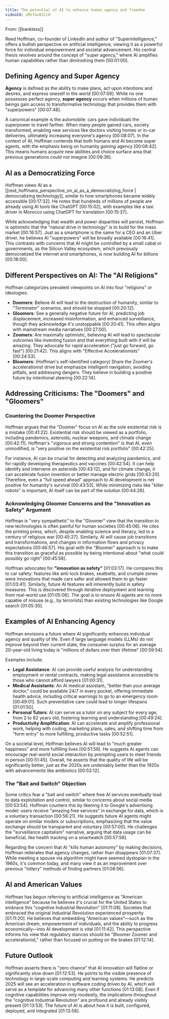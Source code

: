 ```yaml
---
title: The potential of AI to enhance human agency and freedom
videoId: vMzfav01Cc0
---
```


From: [[bankless]] <br/> 

Reed Hoffman, co-founder of LinkedIn and author of "Superintelligence," offers a bullish perspective on artificial intelligence, viewing it as a powerful force for individual empowerment and societal advancement. His central thesis revolves around the concept of "super agency," where AI amplifies human capabilities rather than diminishing them <a class="yt-timestamp" data-t="00:01:00">[00:01:00]</a>.

## Defining Agency and Super Agency

**Agency** is defined as the ability to make plans, act upon intentions and desires, and express oneself in the world <a class="yt-timestamp" data-t="00:07:09">[00:07:09]</a>. While no one possesses perfect agency, **super agency** occurs when millions of human beings gain access to transformative technology that provides them with "superpowers" <a class="yt-timestamp" data-t="00:07:48">[00:07:48]</a>.

A canonical example is the automobile: cars gave individuals the superpower to travel farther. When many people gained cars, society transformed, enabling new services like doctors visiting homes or in-car deliveries, ultimately increasing everyone's agency <a class="yt-timestamp" data-t="00:08:07">[00:08:07]</a>. In the context of AI, Hoffman contends that both humans and AI become super agents, with the emphasis being on humanity *gaining* agency <a class="yt-timestamp" data-t="00:08:42">[00:08:42]</a>. This means humans acquire new abilities and choice surface area that previous generations could not imagine <a class="yt-timestamp" data-t="00:09:36">[00:09:36]</a>.

## AI as a Democratizing Force

Hoffman views AI as a [[reid_hoffmans_perspective_on_ai_as_a_democratizing_force | democratizing technology]], similar to how smartphones became widely accessible <a class="yt-timestamp" data-t="00:17:32">[00:17:32]</a>. He notes that hundreds of millions of people are already using AI tools like ChatGPT <a class="yt-timestamp" data-t="00:15:02">[00:15:02]</a>, with examples like a taxi driver in Morocco using ChatGPT for translation <a class="yt-timestamp" data-t="00:15:37">[00:15:37]</a>.

While acknowledging that wealth and power disparities will persist, Hoffman is optimistic that the "natural drive in technology" is to build for the mass market <a class="yt-timestamp" data-t="00:16:57">[00:16:57]</a>. Just as a smartphone is the same for a CEO and an Uber driver, he believes AI "superpowers" will be broadly available <a class="yt-timestamp" data-t="00:16:41">[00:16:41]</a>. This contrasts with concerns that AI might be controlled by a small cabal or governments, as the Silicon Valley ecosystem, which previously democratized the internet and smartphones, is now building AI for billions <a class="yt-timestamp" data-t="00:18:00">[00:18:00]</a>.

## Different Perspectives on AI: The "AI Religions"

Hoffman categorizes prevalent viewpoints on AI into four "religions" or ideologies:

*   **Doomers**: Believe AI will lead to the destruction of humanity, similar to "Terminator" scenarios, and should be stopped <a class="yt-timestamp" data-t="00:20:12">[00:20:12]</a>.
*   **Gloomers**: See a generally negative future for AI, predicting job displacement, increased misinformation, and enhanced surveillance, though they acknowledge it's unstoppable <a class="yt-timestamp" data-t="00:20:41">[00:20:41]</a>. This often aligns with mainstream media narratives <a class="yt-timestamp" data-t="00:27:00">[00:27:00]</a>.
*   **Zoomers**: Are maximally optimistic, believing AI will lead to spectacular outcomes like inventing fusion and that everything built with it will be amazing. They advocate for rapid acceleration ("just go forward, go fast") <a class="yt-timestamp" data-t="00:21:42">[00:21:42]</a>. This aligns with "Effective Accelerationists" <a class="yt-timestamp" data-t="00:24:53">[00:24:53]</a>.
*   **Bloomers**: (Hoffman's self-identified category) Share the Zoomer's accelerationist drive but emphasize intelligent navigation, avoiding pitfalls, and addressing dangers. They believe in building a positive future by intentional steering <a class="yt-timestamp" data-t="00:22:14">[00:22:14]</a>.

## Addressing Criticisms: The "Doomers" and "Gloomers"

### Countering the Doomer Perspective
Hoffman argues that the "Doomer" focus on AI as the sole existential risk is a mistake <a class="yt-timestamp" data-t="00:41:22">[00:41:22]</a>. Existential risk should be viewed as a portfolio, including pandemics, asteroids, nuclear weapons, and climate change <a class="yt-timestamp" data-t="00:42:11">[00:42:11]</a>. Hoffman's "vigorous and strong contention" is that AI, even unmodified, is "very positive on the existential risk portfolio" <a class="yt-timestamp" data-t="00:42:25">[00:42:25]</a>.

For instance, AI can be crucial for detecting and analyzing pandemics, and for rapidly developing therapeutics and vaccines <a class="yt-timestamp" data-t="00:42:54">[00:42:54]</a>. It can help identify and intervene on asteroids <a class="yt-timestamp" data-t="00:43:12">[00:43:12]</a>, and for climate change, it can accelerate fusion invention or better manage electric grids <a class="yt-timestamp" data-t="00:43:20">[00:43:20]</a>. Therefore, even a "full speed ahead" approach to AI development is net positive for humanity's survival <a class="yt-timestamp" data-t="00:43:53">[00:43:53]</a>. While minimizing risks like "killer robots" is important, AI itself can be part of the solution <a class="yt-timestamp" data-t="00:44:26">[00:44:26]</a>.

### Acknowledging Gloomer Concerns and the "Innovation as Safety" Argument
Hoffman is "very sympathetic" to the "Gloomer" view that the transition to new technologies is often painful for human societies <a class="yt-timestamp" data-t="00:45:06">[00:45:06]</a>. He cites the printing press, which, despite enabling science and literacy, led to a century of religious war <a class="yt-timestamp" data-t="00:45:27">[00:45:27]</a>. Similarly, AI will cause job transitions and transformations, and changes in information flows and privacy expectations <a class="yt-timestamp" data-t="00:46:57">[00:46:57]</a>. His goal with the "Bloomer" approach is to make this transition as graceful as possible by being intentional about "what could possibly go right" <a class="yt-timestamp" data-t="00:45:58">[00:45:58]</a>.

Hoffman advocates for **"innovation as safety"** <a class="yt-timestamp" data-t="01:03:17">[01:03:17]</a>. He compares this to car safety: features like anti-lock brakes, seatbelts, and crumple zones were innovations that made cars safer and allowed them to go faster <a class="yt-timestamp" data-t="01:03:41">[01:03:41]</a>. Similarly, future AI features will inherently build in safety measures. This is discovered through iterative deployment and learning from real-world use <a class="yt-timestamp" data-t="01:05:06">[01:05:06]</a>. The goal is to ensure AI agents are no more capable of misuse (e.g., by terrorists) than existing technologies like Google search <a class="yt-timestamp" data-t="01:05:30">[01:05:30]</a>.

## Examples of AI Enhancing Agency

Hoffman envisions a future where AI significantly enhances individual agency and quality of life. Even if large language models (LLMs) do not improve beyond their current state, the consumer surplus for an average 20-year-old living today is "millions of dollars over their lifetime" <a class="yt-timestamp" data-t="00:59:54">[00:59:54]</a>.

Examples include:
*   **Legal Assistance**: AI can provide useful analysis for understanding employment or rental contracts, making legal assistance accessible to those who cannot afford lawyers <a class="yt-timestamp" data-t="01:00:31">[01:00:31]</a>.
*   **Medical Assistants**: An AI medical assistant, "better than your average doctor," could be available 24/7 in every pocket, offering immediate health advice, including critical warnings to go to an emergency room <a class="yt-timestamp" data-t="00:49:01">[00:49:01]</a>. Such preventative care could lead to longer lifespans <a class="yt-timestamp" data-t="01:01:50">[01:01:50]</a>.
*   **Personal Tutors**: AI can serve as a tutor on any subject for every age, from 2 to 82 years old, fostering learning and understanding <a class="yt-timestamp" data-t="00:49:24">[00:49:24]</a>.
*   **Productivity Amplification**: AI can accelerate and amplify professional work, helping with coding, marketing plans, sales, and shifting time from "form entry" to more fulfilling, productive tasks <a class="yt-timestamp" data-t="00:52:51">[00:52:51]</a>.

On a societal level, Hoffman believes AI will lead to "much greater happiness" and more fulfilling lives <a class="yt-timestamp" data-t="00:51:59">[00:51:59]</a>. He suggests AI agents can encourage real-world social interaction by prompting users to meet friends in person <a class="yt-timestamp" data-t="00:51:45">[00:51:45]</a>. Overall, he asserts that the quality of life will be significantly better, just as the 2020s are undeniably better than the 1920s with advancements like antibiotics <a class="yt-timestamp" data-t="00:53:12">[00:53:12]</a>.

### The "Bait and Switch" Objection
Some critics fear a "bait and switch" where free AI services eventually lead to data exploitation and control, similar to concerns about social media <a class="yt-timestamp" data-t="00:53:54">[00:53:54]</a>. Hoffman counters this by likening it to Google's advertising model: users receive "amazing free services" in exchange for data, which is a voluntary transaction <a class="yt-timestamp" data-t="00:56:21">[00:56:21]</a>. He suggests future AI agents might operate on similar models or subscriptions, emphasizing that the value exchange should be transparent and voluntary <a class="yt-timestamp" data-t="00:57:00">[00:57:00]</a>. He challenges the "surveillance capitalism" narrative, arguing that data usage can be beneficial, like health tracking on a smartwatch <a class="yt-timestamp" data-t="00:57:56">[00:57:56]</a>.

Regarding the concern that AI "kills human autonomy" by making decisions, Hoffman reiterates that agency changes, rather than disappears <a class="yt-timestamp" data-t="01:07:37">[01:07:37]</a>. While meeting a spouse via algorithm might have seemed dystopian in the 1960s, it's common today, and many view it as an improvement over previous "lottery" methods of finding partners <a class="yt-timestamp" data-t="01:06:56">[01:06:56]</a>.

## AI and American Values

Hoffman has begun referring to artificial intelligence as "American intelligence" because he believes it's crucial for the United States to embrace this "cognitive Industrial Revolution" <a class="yt-timestamp" data-t="01:11:08">[01:11:08]</a>. Societies that embraced the original Industrial Revolution experienced prosperity <a class="yt-timestamp" data-t="01:11:20">[01:11:20]</a>. He believes that embedding "American values"—such as the American dream, empowerment of individuals, and the ability to progress economically—into AI development is vital <a class="yt-timestamp" data-t="01:11:42">[01:11:42]</a>. This perspective informs his view that regulatory stances should be "Bloomer Zoomer and accelerationist," rather than focused on putting on the brakes <a class="yt-timestamp" data-t="01:12:14">[01:12:14]</a>.

## Future Outlook

Hoffman asserts there is "zero chance" that AI innovation will flatline or significantly slow down <a class="yt-timestamp" data-t="01:12:53">[01:12:53]</a>. He points to the visible presence of technology in large-scale computing and learning systems. He predicts 2025 will see an acceleration in software coding driven by AI, which will serve as a template for advancing many other functions <a class="yt-timestamp" data-t="01:13:08">[01:13:08]</a>. Even if cognitive capabilities improve only modestly, the implications throughout the "cognitive Industrial Revolution" are profound and already visibly present <a class="yt-timestamp" data-t="01:13:53">[01:13:53]</a>. The future of AI is about how it is built, configured, deployed, and integrated <a class="yt-timestamp" data-t="01:13:58">[01:13:58]</a>.